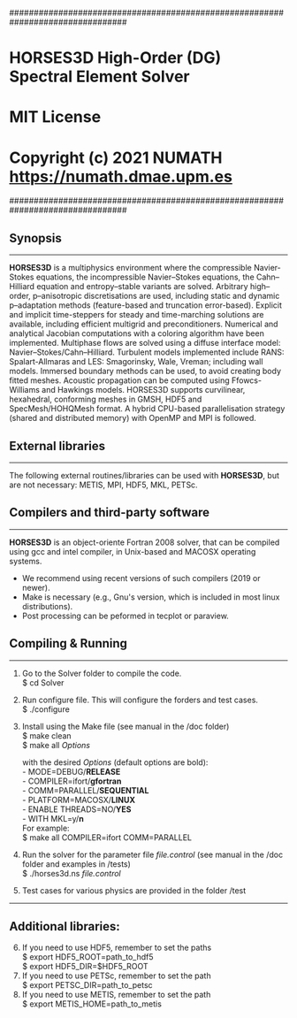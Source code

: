 ################################################################################                   
#            HORSES3D High-Order (DG) Spectral Element Solver                  #
#                                                                              #
#                             MIT License                                      #
#         Copyright (c) 2021 NUMATH https://numath.dmae.upm.es                 #
################################################################################

## Synopsis
-----------
**HORSES3D** is a multiphysics environment where the compressible Navier-Stokes equations, the incompressible Navier–Stokes equations, the Cahn–Hilliard equation and entropy–stable variants are solved. Arbitrary high–order, p–anisotropic discretisations are used, including static and dynamic p–adaptation methods (feature-based and truncation error-based). Explicit and implicit time-steppers for steady and time-marching solutions are available, including efficient multigrid and preconditioners. Numerical and analytical Jacobian computations with a coloring algorithm have been implemented. Multiphase flows are solved using a diffuse interface model: Navier–Stokes/Cahn–Hilliard. Turbulent models implemented include RANS: Spalart-Allmaras and LES: Smagorinsky, Wale, Vreman; including wall models. Immersed boundary methods can be used, to avoid creating body fitted meshes. Acoustic propagation can be computed using Ffowcs-Williams and Hawkings models.
HORSES3D supports curvilinear, hexahedral, conforming meshes in GMSH, HDF5 and SpecMesh/HOHQMesh format. A hybrid CPU-based parallelisation strategy (shared and distributed memory) with OpenMP and MPI is followed.  


## External libraries
-----------
The following external routines/libraries can be used with **HORSES3D**, but are not necessary: METIS, MPI, HDF5, MKL, PETSc.  


## Compilers and third-party software
-----------
**HORSES3D** is an object-oriente Fortran 2008 solver, that can be compiled using gcc and intel compiler, in Unix-based and MACOSX operating systems. 
- We recommend using recent versions of such compilers (2019 or newer).
- Make is necessary (e.g., Gnu's version, which is included in most linux distributions).
- Post processing can be peformed in tecplot or paraview.  


## Compiling & Running 
-----------
1. Go to the Solver folder to compile the code.  
        $ cd Solver  
2. Run configure file. This will configure the forders and test cases.  
        $ ./configure  
3. Install using the Make file (see manual in the /doc folder)  
        $ make clean  
        $ make all *Options*

	with the desired *Options* (default options are bold):  
         - MODE=DEBUG/**RELEASE**  
         - COMPILER=ifort/**gfortran**  
         - COMM=PARALLEL/**SEQUENTIAL**  
         - PLATFORM=MACOSX/**LINUX**  
         - ENABLE THREADS=NO/**YES**  
         - WITH MKL=y/**n**  
    For example:  
         $ make all COMPILER=ifort COMM=PARALLEL  

4. Run the solver for the parameter file *file.control* (see manual in the /doc folder and examples in /tests)  
        $ ./horses3d.ns *file.control*  
5. Test cases for various physics are provided in the folder /test  


-----------  
## Additional libraries:  
6. If you need to use HDF5, remember to set the paths  
        $ export HDF5_ROOT=path_to_hdf5  
        $ export HDF5_DIR=$HDF5_ROOT  
7. If you need to use PETSc, remember to set the path  
        $ export PETSC_DIR=path_to_petsc  
8. If you need to use METIS, remember to set the path  
        $ export METIS_HOME=path_to_metis  


